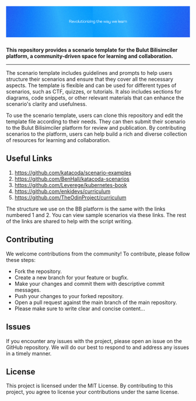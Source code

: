 # ![Bulut Bilisimciler](https://github.com/Bulut-Bilisimciler/template/blob/master/assets/EN1-center.png?raw=true)

**This repository provides a scenario template for the Bulut Bilisimciler platform, a community-driven space for learning and collaboration.**

---

The scenario template includes guidelines and prompts to help users structure their scenarios and ensure that they cover all the necessary aspects. The template is flexible and can be used for different types of scenarios, such as CTF, quizzes, or tutorials. It also includes sections for diagrams, code snippets, or other relevant materials that can enhance the scenario's clarity and usefulness.

To use the scenario template, users can clone this repository and edit the template file according to their needs. They can then submit their scenario to the Bulut Bilisimciler platform for review and publication. By contributing scenarios to the platform, users can help build a rich and diverse collection of resources for learning and collaboration.

## Useful Links

1. <https://github.com/katacoda/scenario-examples>
2. <https://github.com/BenHall/katacoda-scenarios>
3. <https://github.com/Leverege/kubernetes-book>
4. <https://github.com/enkidevs/curriculum>
5. <https://github.com/TheOdinProject/curriculum>

The structure we use on the BB platform is the same with the links numbered 1 and 2. You can view sample scenarios via these links. The rest of the links are shared to help with the script writing.

## Contributing

We welcome contributions from the community! To contribute, please follow these steps:

- Fork the repository.
- Create a new branch for your feature or bugfix.
- Make your changes and commit them with descriptive commit messages.
- Push your changes to your forked repository.
- Open a pull request against the main branch of the main repository.
- Please make sure to write clear and concise content...

## Issues

If you encounter any issues with the project, please open an issue on the GitHub repository. We will do our best to respond to and address any issues in a timely manner.

## License

This project is licensed under the MIT License. By contributing to this project, you agree to license your contributions under the same license.
